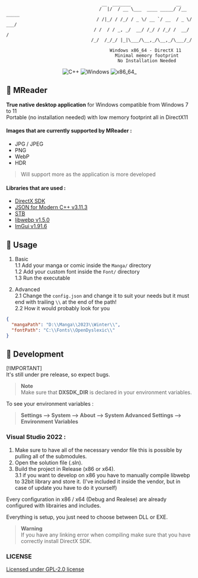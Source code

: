 ```
                                    __  _______                 __         
                                   /  |/  / __ \___  ____ _____/ /__  _____
                                  / /|_/ / /_/ / _ \/ __ `/ __  / _ \/ ___/
                                 / /  / / _, _/  __/ /_/ / /_/ /  __/ /    
                                /_/  /_/_/ |_|\___/\__,_/\__,_/\___/_/     

                                       Windows x86_64 - DirectX 11
                                         Minimal memory footprint
                                          No Installation Needed
```

<p align="center">
    <img src="https://img.shields.io/badge/language-c%2B%2B-%23f34b7d.svg?style=for-the-badge&logo=cplusplus" alt="C++">
    <img src="https://img.shields.io/badge/platform-Windows-0078d7.svg?style=for-the-badge&logo=wine" alt="Windows">
    <img src="https://img.shields.io/badge/arch-x86_64_-green.svg?style=for-the-badge" alt="x86_64_">
</p>

## :open_book: MReader
**True native desktop application** for Windows compatible from Windows 7 to 11  
Portable (no installation needed) with low memory footprint all in DirectX11

#### Images that are currently supported by MReader :
- JPG / JPEG 
- PNG
- WebP
- HDR

> Will support more as the application is more developed

#### Libraries that are used :

- [DirectX SDK](https://www.microsoft.com/en-us/download/details.aspx?id=6812)  
- [JSON for Modern C++ v3.11.3](https://github.com/nlohmann/json.git)  
- [STB](https://github.com/nothings/stb)  
- [libwebp v1.5.0](https://developers.google.com/speed/webp/download)  
- [ImGui v1.91.6](https://github.com/ocornut/imgui)

## :rocket: Usage
1. Basic  
1.1 Add your manga or comic inside the ``Manga/`` directory  
1.2 Add your custom font inside the ``Font/`` directory  
1.3 Run the executable

2. Advanced  
2.1  Change the ``config.json`` and change it to suit your needs but it must end with trailing ``\\`` at the end of the path!  
2.2  How it would probably look for you
```json
{
  "mangaPath": "D:\\Manga\\2023\\Winter\\",
  "fontPath": "C:\\Fonts\\OpenDyslexic\\"
}
```
## 🧪 Development

[!IMPORTANT]  
It's still under pre release, so expect bugs.

> **Note** <br>
> Make sure that **DXSDK_DIR** is declared in your environment variables.

To see your environment variables :

> **Settings --> System --> About --> System Advanced Settings --> Environment Variables**

### Visual Studio 2022 :

1. Make sure to have all of the necessary vendor file this is possible by pulling all of the submodules. 
2. Open the solution file (.sln).
3. Build the project in Release (x86 or x64).    
3.1 if you want to develop on x86 you have to manually compile libwebp to 32bit library and store it. (I've included it inside the vendor, but in case of update you have to do it yourself)

Every configuration in x86 / x64 (Debug and Realese) are already configured with librairies and includes.

Everything is setup, you just need to choose between DLL or EXE.

> **Warning** <br>
> If you have any linking error when compiling make sure that you have correctly install DirectX SDK.

### LICENSE
[Licensed under GPL-2.0 license]('./LICENSE.txt')